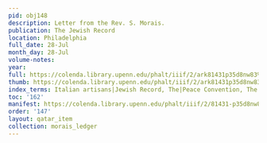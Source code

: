 ```yaml
---
pid: obj148
description: Letter from the Rev. S. Morais.
publication: The Jewish Record
location: Philadelphia
full_date: 28-Jul
month_day: 28-Jul
volume-notes:
year:
full: https://colenda.library.upenn.edu/phalt/iiif/2/ark81431p35d8nw83%2FSHA256E-s7661445--f682f59820dc3fe6f8135675a153c2ec335a0839674e0975a1f2029178462caf.jpeg/full/3500,/0/default.jpg
thumb: https://colenda.library.upenn.edu/phalt/iiif/2/ark81431p35d8nw83%2FSHA256E-s7661445--f682f59820dc3fe6f8135675a153c2ec335a0839674e0975a1f2029178462caf.jpeg/full/!200,200/0/default.jpg
index_terms: Italian artisans|Jewish Record, The|Peace Convention, The
toc: '162'
manifest: https://colenda.library.upenn.edu/phalt/iiif/2/81431-p35d8nw83/manifest
order: '147'
layout: qatar_item
collection: morais_ledger
---
```

